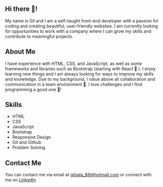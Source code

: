 ## Hi there 👋!
My name is Gil and I am a self-taught front-end developer with a passion for coding and creating beautiful, user-friendly websites. I am currently looking for opportunities to work with a company where I can grow my skills and contribute to meaningful projects.

## About Me
I have experience with HTML, CSS, and JavaScript, as well as some frameworks and libraries such as Bootstrap (starting with React 🔭 ). I enjoy learning new things and I am always looking for ways to improve my skills and knowledge. Due to my background, I value above all collaboration and communication in a team environment 👯. I love challenges and I find programming a good one 🌱!

## Skills
- HTML
- CSS
- JavaScript
- Bootstrap
- Responsive Design
- Git and Github
- Problem Solving

## Contact Me
You can contact me via email at gilsala_88@hotmail.com or connect with me on [LinkedIn](linkedin.com/in/gil-sala-bordallo-3a6740111)
